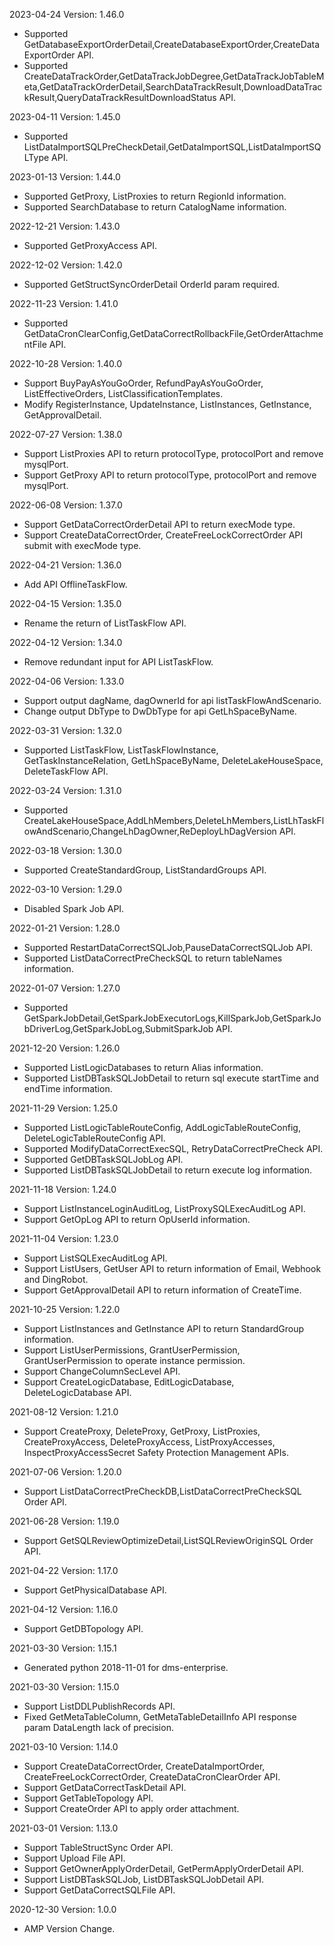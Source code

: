2023-04-24 Version: 1.46.0
- Supported GetDatabaseExportOrderDetail,CreateDatabaseExportOrder,CreateDataExportOrder API.
- Supported CreateDataTrackOrder,GetDataTrackJobDegree,GetDataTrackJobTableMeta,GetDataTrackOrderDetail,SearchDataTrackResult,DownloadDataTrackResult,QueryDataTrackResultDownloadStatus API.

2023-04-11 Version: 1.45.0
- Supported ListDataImportSQLPreCheckDetail,GetDataImportSQL,ListDataImportSQLType API.

2023-01-13 Version: 1.44.0
- Supported GetProxy, ListProxies to return RegionId information.
- Supported SearchDatabase to return CatalogName information.

2022-12-21 Version: 1.43.0
- Supported GetProxyAccess API.

2022-12-02 Version: 1.42.0
- Supported GetStructSyncOrderDetail OrderId param required.

2022-11-23 Version: 1.41.0
- Supported GetDataCronClearConfig,GetDataCorrectRollbackFile,GetOrderAttachmentFile API.

2022-10-28 Version: 1.40.0
- Support BuyPayAsYouGoOrder, RefundPayAsYouGoOrder, ListEffectiveOrders, ListClassificationTemplates.
- Modify RegisterInstance, UpdateInstance, ListInstances, GetInstance, GetApprovalDetail.

2022-07-27 Version: 1.38.0
- Support ListProxies API to return protocolType, protocolPort and remove mysqlPort.
- Support GetProxy API to return protocolType, protocolPort and remove mysqlPort.

2022-06-08 Version: 1.37.0
- Support GetDataCorrectOrderDetail API to return execMode type.
- Support CreateDataCorrectOrder, CreateFreeLockCorrectOrder API submit with execMode type.


2022-04-21 Version: 1.36.0
- Add API OfflineTaskFlow.

2022-04-15 Version: 1.35.0
- Rename the return of ListTaskFlow API.

2022-04-12 Version: 1.34.0
- Remove redundant input for API ListTaskFlow.

2022-04-06 Version: 1.33.0
- Support output dagName, dagOwnerId for api listTaskFlowAndScenario.
- Change output DbType to DwDbType for api GetLhSpaceByName.

2022-03-31 Version: 1.32.0
- Supported ListTaskFlow, ListTaskFlowInstance, GetTaskInstanceRelation, GetLhSpaceByName, DeleteLakeHouseSpace, DeleteTaskFlow API.

2022-03-24 Version: 1.31.0
- Supported CreateLakeHouseSpace,AddLhMembers,DeleteLhMembers,ListLhTaskFlowAndScenario,ChangeLhDagOwner,ReDeployLhDagVersion API.

2022-03-18 Version: 1.30.0
- Supported CreateStandardGroup, ListStandardGroups API.

2022-03-10 Version: 1.29.0
- Disabled Spark Job API.

2022-01-21 Version: 1.28.0
- Supported RestartDataCorrectSQLJob,PauseDataCorrectSQLJob API.
- Supported ListDataCorrectPreCheckSQL to return tableNames information.

2022-01-07 Version: 1.27.0
- Supported GetSparkJobDetail,GetSparkJobExecutorLogs,KillSparkJob,GetSparkJobDriverLog,GetSparkJobLog,SubmitSparkJob API.

2021-12-20 Version: 1.26.0
- Supported ListLogicDatabases to return Alias information.
- Supported ListDBTaskSQLJobDetail to return sql execute startTime and endTime information.

2021-11-29 Version: 1.25.0
- Supported ListLogicTableRouteConfig, AddLogicTableRouteConfig, DeleteLogicTableRouteConfig API.
- Supported ModifyDataCorrectExecSQL, RetryDataCorrectPreCheck API.
- Supported GetDBTaskSQLJobLog API.
- Supported ListDBTaskSQLJobDetail to return execute log information.

2021-11-18 Version: 1.24.0
- Support ListInstanceLoginAuditLog, ListProxySQLExecAuditLog API.
- Support GetOpLog API to return OpUserId information.

2021-11-04 Version: 1.23.0
- Support ListSQLExecAuditLog API.
- Support ListUsers, GetUser API to return information of Email, Webhook and DingRobot.
- Support GetApprovalDetail API to return information of CreateTime.

2021-10-25 Version: 1.22.0
- Support ListInstances and GetInstance API to return StandardGroup information.
- Support ListUserPermissions, GrantUserPermission, GrantUserPermission to operate instance permission.
- Support ChangeColumnSecLevel API.
- Support CreateLogicDatabase, EditLogicDatabase, DeleteLogicDatabase API.

2021-08-12 Version: 1.21.0
- Support CreateProxy, DeleteProxy, GetProxy, ListProxies, CreateProxyAccess, DeleteProxyAccess, ListProxyAccesses, InspectProxyAccessSecret Safety Protection Management APIs.

2021-07-06 Version: 1.20.0
- Support ListDataCorrectPreCheckDB,ListDataCorrectPreCheckSQL Order API.

2021-06-28 Version: 1.19.0
- Support GetSQLReviewOptimizeDetail,ListSQLReviewOriginSQL Order API.

2021-04-22 Version: 1.17.0
- Support GetPhysicalDatabase API.

2021-04-12 Version: 1.16.0
- Support GetDBTopology API.

2021-03-30 Version: 1.15.1
- Generated python 2018-11-01 for dms-enterprise.

2021-03-30 Version: 1.15.0
- Support ListDDLPublishRecords API.
- Fixed GetMetaTableColumn, GetMetaTableDetailInfo API response param DataLength lack of precision.

2021-03-10 Version: 1.14.0
- Support CreateDataCorrectOrder, CreateDataImportOrder, CreateFreeLockCorrectOrder, CreateDataCronClearOrder API.
- Support GetDataCorrectTaskDetail API.
- Support GetTableTopology API.
- Support CreateOrder API to apply order attachment.

2021-03-01 Version: 1.13.0
- Support TableStructSync Order API.
- Support Upload File API.
- Support GetOwnerApplyOrderDetail, GetPermApplyOrderDetail API.
- Support ListDBTaskSQLJob, ListDBTaskSQLJobDetail API.
- Support GetDataCorrectSQLFile API.

2020-12-30 Version: 1.0.0
- AMP Version Change.


